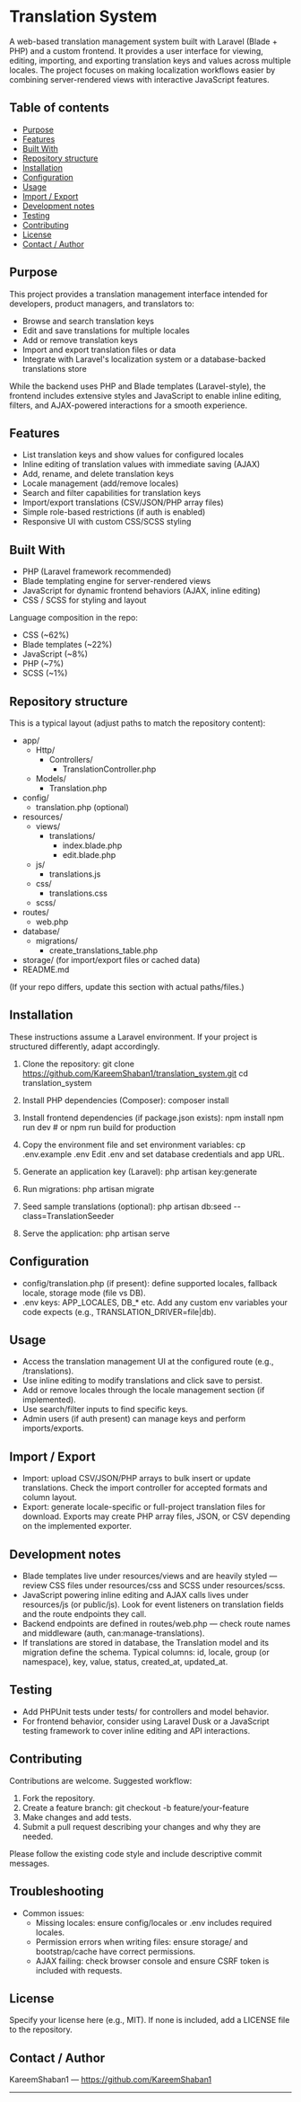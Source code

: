 # Translation System

A web-based translation management system built with Laravel (Blade + PHP) and a custom frontend. It provides a user interface for viewing, editing, importing, and exporting translation keys and values across multiple locales. The project focuses on making localization workflows easier by combining server-rendered views with interactive JavaScript features.

## Table of contents
- [Purpose](#purpose)
- [Features](#features)
- [Built With](#built-with)
- [Repository structure](#repository-structure)
- [Installation](#installation)
- [Configuration](#configuration)
- [Usage](#usage)
- [Import / Export](#import--export)
- [Development notes](#development-notes)
- [Testing](#testing)
- [Contributing](#contributing)
- [License](#license)
- [Contact / Author](#contact--author)

## Purpose
This project provides a translation management interface intended for developers, product managers, and translators to:
- Browse and search translation keys
- Edit and save translations for multiple locales
- Add or remove translation keys
- Import and export translation files or data
- Integrate with Laravel's localization system or a database-backed translations store

While the backend uses PHP and Blade templates (Laravel-style), the frontend includes extensive styles and JavaScript to enable inline editing, filters, and AJAX-powered interactions for a smooth experience.

## Features
- List translation keys and show values for configured locales
- Inline editing of translation values with immediate saving (AJAX)
- Add, rename, and delete translation keys
- Locale management (add/remove locales)
- Search and filter capabilities for translation keys
- Import/export translations (CSV/JSON/PHP array files)
- Simple role-based restrictions (if auth is enabled)
- Responsive UI with custom CSS/SCSS styling

## Built With
- PHP (Laravel framework recommended)
- Blade templating engine for server-rendered views
- JavaScript for dynamic frontend behaviors (AJAX, inline editing)
- CSS / SCSS for styling and layout

Language composition in the repo:
- CSS (~62%)
- Blade templates (~22%)
- JavaScript (~8%)
- PHP (~7%)
- SCSS (~1%)

## Repository structure
This is a typical layout (adjust paths to match the repository content):

- app/
  - Http/
    - Controllers/
      - TranslationController.php
  - Models/
    - Translation.php
- config/
  - translation.php (optional)
- resources/
  - views/
    - translations/
      - index.blade.php
      - edit.blade.php
  - js/
    - translations.js
  - css/
    - translations.css
  - scss/
- routes/
  - web.php
- database/
  - migrations/
    - create_translations_table.php
- storage/ (for import/export files or cached data)
- README.md

(If your repo differs, update this section with actual paths/files.)

## Installation
These instructions assume a Laravel environment. If your project is structured differently, adapt accordingly.

1. Clone the repository:
   git clone https://github.com/KareemShaban1/translation_system.git
   cd translation_system

2. Install PHP dependencies (Composer):
   composer install

3. Install frontend dependencies (if package.json exists):
   npm install
   npm run dev   # or npm run build for production

4. Copy the environment file and set environment variables:
   cp .env.example .env
   Edit .env and set database credentials and app URL.

5. Generate an application key (Laravel):
   php artisan key:generate

6. Run migrations:
   php artisan migrate

7. Seed sample translations (optional):
   php artisan db:seed --class=TranslationSeeder

8. Serve the application:
   php artisan serve

## Configuration
- config/translation.php (if present): define supported locales, fallback locale, storage mode (file vs DB).
- .env keys: APP_LOCALES, DB_* etc. Add any custom env variables your code expects (e.g., TRANSLATION_DRIVER=file|db).

## Usage
- Access the translation management UI at the configured route (e.g., /translations).
- Use inline editing to modify translations and click save to persist.
- Add or remove locales through the locale management section (if implemented).
- Use search/filter inputs to find specific keys.
- Admin users (if auth present) can manage keys and perform imports/exports.

## Import / Export
- Import: upload CSV/JSON/PHP arrays to bulk insert or update translations. Check the import controller for accepted formats and column layout.
- Export: generate locale-specific or full-project translation files for download. Exports may create PHP array files, JSON, or CSV depending on the implemented exporter.

## Development notes
- Blade templates live under resources/views and are heavily styled — review CSS files under resources/css and SCSS under resources/scss.
- JavaScript powering inline editing and AJAX calls lives under resources/js (or public/js). Look for event listeners on translation fields and the route endpoints they call.
- Backend endpoints are defined in routes/web.php — check route names and middleware (auth, can:manage-translations).
- If translations are stored in database, the Translation model and its migration define the schema. Typical columns: id, locale, group (or namespace), key, value, status, created_at, updated_at.

## Testing
- Add PHPUnit tests under tests/ for controllers and model behavior.
- For frontend behavior, consider using Laravel Dusk or a JavaScript testing framework to cover inline editing and API interactions.

## Contributing
Contributions are welcome. Suggested workflow:
1. Fork the repository.
2. Create a feature branch: git checkout -b feature/your-feature
3. Make changes and add tests.
4. Submit a pull request describing your changes and why they are needed.

Please follow the existing code style and include descriptive commit messages.

## Troubleshooting
- Common issues:
  - Missing locales: ensure config/locales or .env includes required locales.
  - Permission errors when writing files: ensure storage/ and bootstrap/cache have correct permissions.
  - AJAX failing: check browser console and ensure CSRF token is included with requests.

## License
Specify your license here (e.g., MIT). If none is included, add a LICENSE file to the repository.

## Contact / Author
KareemShaban1 — https://github.com/KareemShaban1

---
